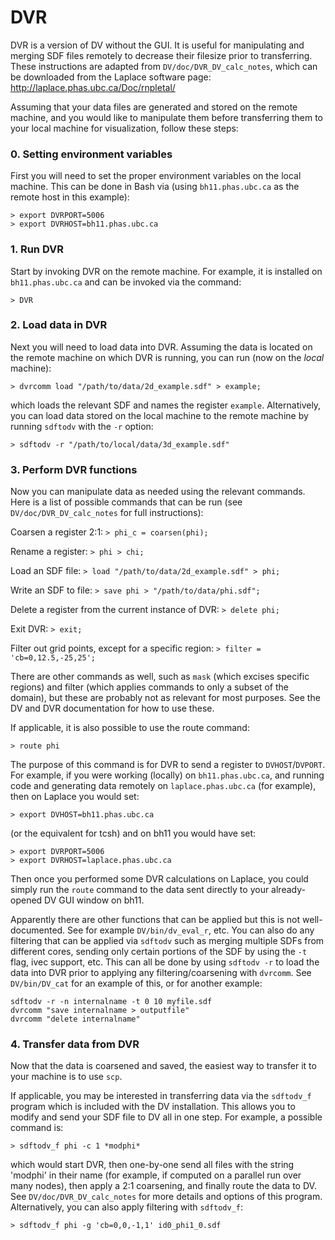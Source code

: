 # DVR

DVR is a version of DV without the GUI. It is useful for manipulating and merging SDF files remotely to decrease their filesize prior to transferring.  These instructions are adapted from `DV/doc/DVR_DV_calc_notes`, which can be downloaded from the Laplace software page: http://laplace.phas.ubc.ca/Doc/rnpletal/

Assuming that your data files are generated and stored on the remote machine, and you would like to manipulate them before transferring them to your local machine for visualization, follow these steps:

### 0. Setting environment variables
First you will need to set the proper environment variables on the local machine. This can be done in Bash via (using `bh11.phas.ubc.ca` as the remote host in this example):
```
> export DVRPORT=5006
> export DVRHOST=bh11.phas.ubc.ca
```

### 1. Run DVR
Start by invoking DVR on the remote machine. For example, it is installed on `bh11.phas.ubc.ca` and can be invoked via the command:
```
> DVR
```

### 2. Load data in DVR
Next you will need to load data into DVR. Assuming the data is located on the remote machine on which DVR is running, you can run (now on the *local* machine):
```
> dvrcomm load "/path/to/data/2d_example.sdf" > example;
```
which loads the relevant SDF and names the register `example`. Alternatively, you can load data stored on the local machine to the remote machine by running `sdftodv` with the `-r` option:
```
> sdftodv -r "/path/to/local/data/3d_example.sdf"
```

### 3. Perform DVR functions
Now you can manipulate data as needed using the relevant commands. Here is a list of possible commands that can be run (see `DV/doc/DVR_DV_calc_notes` for full instructions):

Coarsen a register 2:1:
`> phi_c = coarsen(phi);`

Rename a register:
`> phi > chi;`

Load an SDF file:
`> load "/path/to/data/2d_example.sdf" > phi;`

Write an SDF to file:
`> save phi > "/path/to/data/phi.sdf";`

Delete a register from the current instance of DVR:
`> delete phi;`

Exit DVR:
`> exit;`

Filter out grid points, except for a specific region:
`> filter = 'cb=0,12.5,-25,25';`

There are other commands as well, such as `mask` (which excises specific regions) and filter (which applies commands to only a subset of the domain), but these are probably not as relevant for most purposes. See the DV and DVR documentation for how to use these.

If applicable, it is also possible to use the route command:
```
> route phi
```

The purpose of this command is for DVR to send a register to `DVHOST`/`DVPORT`. For example, if you were working (locally) on `bh11.phas.ubc.ca`, and running code and generating data remotely on `laplace.phas.ubc.ca` (for example), then on Laplace you would set:
```
> export DVHOST=bh11.phas.ubc.ca
```

(or the equivalent for tcsh) and on bh11 you would have set:
```
> export DVRPORT=5006
> export DVRHOST=laplace.phas.ubc.ca
```

Then once you performed some DVR calculations on Laplace, you could simply run the `route` command to the data sent directly to your already-opened DV GUI window on bh11.

Apparently there are other functions that can be applied but this is not well-documented. See for example `DV/bin/dv_eval_r`, etc. You can also do any filtering that can be applied via `sdftodv` such as merging multiple SDFs from different cores, sending only certain portions of the SDF by using the `-t` flag, ivec support, etc. This can all be done by using `sdftodv -r` to load the data into DVR prior to applying any filtering/coarsening with `dvrcomm`. See `DV/bin/DV_cat` for an example of this, or for another example:
```
sdftodv -r -n internalname -t 0 10 myfile.sdf
dvrcomm "save internalname > outputfile"
dvrcomm "delete internalname"
```

### 4. Transfer data from DVR
Now that the data is coarsened and saved, the easiest way to transfer it to your machine is to use `scp`.

If applicable, you may be interested in transferring data via the `sdftodv_f` program which is included with the DV installation. This allows you to modify and send your SDF file to DV all in one step. For example, a possible command
is:
```
> sdftodv_f phi -c 1 *modphi*
```

which would start DVR, then one-by-one send all files with the string 'modphi' in their name (for example, if computed on a parallel run over many nodes), then apply a 2:1 coarsening, and finally route the data to DV. See `DV/doc/DVR_DV_calc_notes` for more details and options of this program. Alternatively, you can also apply filtering with `sdftodv_f`:

```
> sdftodv_f phi -g 'cb=0,0,-1,1' id0_phi1_0.sdf
```
